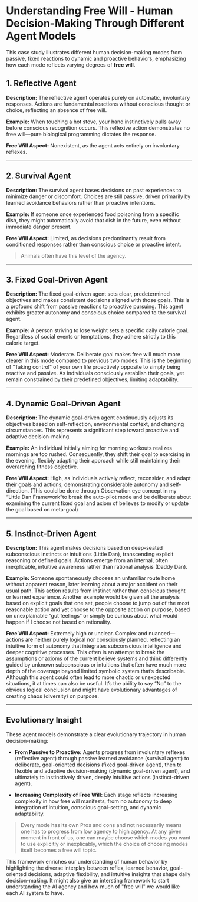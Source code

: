 # Understanding Free Will - Human Decision-Making Through Different Agent Models

This case study illustrates different human decision-making modes from passive, fixed reactions to dynamic and proactive behaviors, emphasizing how each mode reflects varying degrees of **free will**.


## 1. Reflective Agent

**Description:** The reflective agent operates purely on automatic, involuntary responses. Actions are fundamental reactions without conscious thought or choice, reflecting an absence of free will.

**Example:** When touching a hot stove, your hand instinctively pulls away before conscious recognition occurs. This reflexive action demonstrates no free will—pure biological programming dictates the response.

**Free Will Aspect:** Nonexistent, as the agent acts entirely on involuntary reflexes.

---

## 2. Survival Agent

**Description:** The survival agent bases decisions on past experiences to minimize danger or discomfort. Choices are still passive, driven primarily by learned avoidance behaviors rather than proactive intentions.

**Example:** If someone once experienced food poisoning from a specific dish, they might automatically avoid that dish in the future, even without immediate danger present.

**Free Will Aspect:** Limited, as decisions predominantly result from conditioned responses rather than conscious choice or proactive intent.

> Animals often have this level of the agency.

---

## 3. Fixed Goal-Driven Agent

**Description:** The fixed goal-driven agent sets clear, predetermined objectives and makes consistent decisions aligned with those goals. This is a profound shift from passive reactions to proactive pursuing. This agent exhibits greater autonomy and conscious choice compared to the survival agent.

**Example:** A person striving to lose weight sets a specific daily calorie goal. Regardless of social events or temptations, they adhere strictly to this calorie target.

**Free Will Aspect:** Moderate. Deliberate goal makes free will much more clearer in this mode compared to previous two modes. This is the beginning of “Taking control” of your own life proactively opposite to simply being reactive and passive. As individuals consciously establish their goals, yet remain constrained by their predefined objectives, limiting adaptability.

---

## 4. Dynamic Goal-Driven Agent

**Description:** The dynamic goal-driven agent continuously adjusts its objectives based on self-reflection, environmental context, and changing circumstances. This represents a significant step toward proactive and adaptive decision-making.

**Example:** An individual initially aiming for morning workouts realizes mornings are too rushed. Consequently, they shift their goal to exercising in the evening, flexibly adapting their approach while still maintaining their overarching fitness objective.

**Free Will Aspect:** High, as individuals actively reflect, reconsider, and adapt their goals and actions, demonstrating considerable autonomy and self-direction. (This could be done through Observation eye concept in my “Little Dan Framework”to break the auto-pilot mode and be deliberate about examining the current fixed goal and axiom of believes to modify or update the goal based on meta-goal)

---

## 5. Instinct-Driven Agent

**Description:** This agent makes decisions based on deep-seated subconscious instincts or intuitions (Little Dan), transcending explicit reasoning or defined goals. Actions emerge from an internal, often inexplicable, intuitive awareness rather than rational analysis (Daddy Dan).

**Example:** Someone spontaneously chooses an unfamiliar route home without apparent reason, later learning about a major accident on their usual path. This action results from instinct rather than conscious thought or learned experience. Another example would be given all the analysis based on explicit goals that one set,  people choose to jump out of the most reasonable action and yet choose to the opposite action on purpose, based on unexplainable “gut feelings” or simply be curious about what would happen if I choose not based on rationality. 

**Free Will Aspect:** Extremely high or unclear. Complex and nuanced—actions are neither purely logical nor consciously planned, reflecting an intuitive form of autonomy that integrates subconscious intelligence and deeper cognitive processes. This often is an attempt to break the assumptions or axioms of the current believe systems and think differently guided by unknown subconscious or intuitions that often have much more depth of the coverage beyond limited symbolic system that’s describable. Although this agent could often lead to more chaotic or unexpected situations,  it at times can also be useful. It’s the ability to say “No” to the obvious logical conclusion and might have evolutionary advantages of creating chaos (diversity) on purpose. 

---

## Evolutionary Insight

These agent models demonstrate a clear evolutionary trajectory in human decision-making:

- **From Passive to Proactive:** Agents progress from involuntary reflexes (reflective agent) through passive learned avoidance (survival agent) to deliberate, goal-oriented decisions (fixed goal-driven agent), then to flexible and adaptive decision-making (dynamic goal-driven agent), and ultimately to instinctively driven, deeply intuitive actions (instinct-driven agent).

- **Increasing Complexity of Free Will:** Each stage reflects increasing complexity in how free will manifests, from no autonomy to deep integration of intuition, conscious goal-setting, and dynamic adaptability.

> Every mode has its own Pros and cons and not necessarily means one has to progress from low agency to high agency. At any given moment in front of us, one can maybe choose which modes you want to use explicitly or inexplicably, which the choice of choosing modes itself becomes a free will topic. 

This framework enriches our understanding of human behavior by highlighting the diverse interplay between reflex, learned behavior, goal-oriented decisions, adaptive flexibility, and intuitive insights that shape daily decision-making. It might also give an intersting framework to start understanding the AI agency and how much of "free will" we would like each AI system to have.
